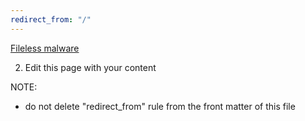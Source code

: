 ```yaml
---
redirect_from: "/"
---
```


[Fileless malware](https://fuu32.github.io/_post/Fileless_malware.md)

2) Edit this page with your content


NOTE:
- do not delete "redirect_from" rule from the front matter of this file
